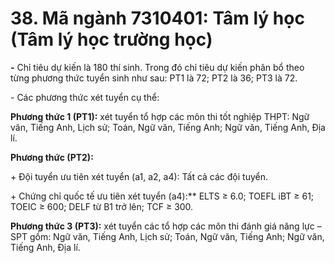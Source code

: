 # 38. Mã ngành 7310401: Tâm lý học (Tâm lý học trường học)

**-** Chỉ tiêu dự kiến là 180 thí sinh. Trong đó chỉ tiêu dự kiến phân bổ theo từng phương thức tuyển sinh như sau: PT1 là 72; PT2 là 36; PT3 là 72.

\- Các phương thức xét tuyển cụ thể:

**Phương thức 1 (PT1):** xét tuyển tổ hợp các môn thi tốt nghiệp THPT: Ngữ văn, Tiếng Anh, Lịch sử; Toán, Ngữ văn, Tiếng Anh; Ngữ văn, Tiếng Anh, Địa lí.

**Phương thức (PT2):** 

\+ Đội tuyển ưu tiên xét tuyển (a1, a2, a4): Tất cả các đội tuyển.

\+ Chứng chỉ quốc tế ưu tiên xét tuyển (a4):** ELTS ≥ 6.0; TOEFL iBT ≥ 61; TOEIC ≥ 600; DELF từ B1 trở lên; TCF ≥ 300.

**Phương thức 3 (PT3):** xét tuyển các tổ hợp các môn thi đánh giá năng lực – SPT gồm: Ngữ văn, Tiếng Anh, Lịch sử; Toán, Ngữ văn, Tiếng Anh; Ngữ văn, Tiếng Anh, Địa lí.